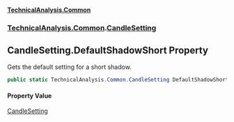 #### [TechnicalAnalysis.Common](TechnicalAnalysis.Common.md 'TechnicalAnalysis.Common')
### [TechnicalAnalysis.Common](TechnicalAnalysis.Common.md#TechnicalAnalysis.Common 'TechnicalAnalysis.Common').[CandleSetting](CandleSetting.md 'TechnicalAnalysis.Common.CandleSetting')

## CandleSetting.DefaultShadowShort Property

Gets the default setting for a short shadow.

```csharp
public static TechnicalAnalysis.Common.CandleSetting DefaultShadowShort { get; }
```

#### Property Value
[CandleSetting](CandleSetting.md 'TechnicalAnalysis.Common.CandleSetting')